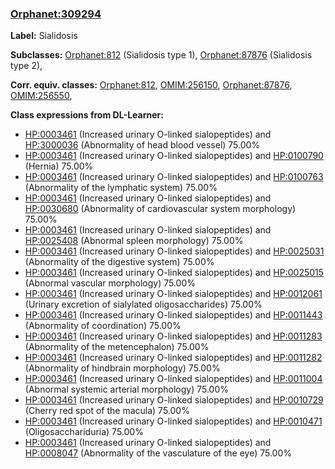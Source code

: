 
### [Orphanet:309294](http://www.orpha.net/ORDO/Orphanet_309294)
**Label:** Sialidosis

**Subclasses:** [Orphanet:812](http://www.orpha.net/ORDO/Orphanet_812) (Sialidosis type 1), [Orphanet:87876](http://www.orpha.net/ORDO/Orphanet_87876) (Sialidosis type 2), 

**Corr. equiv. classes:** [Orphanet:812](http://www.orpha.net/ORDO/Orphanet_812), [OMIM:256150](http://purl.obolibrary.org/obo/OMIM_256150), [Orphanet:87876](http://www.orpha.net/ORDO/Orphanet_87876), [OMIM:256550](http://purl.obolibrary.org/obo/OMIM_256550), 

**Class expressions from DL-Learner:**

- [HP:0003461](http://purl.obolibrary.org/obo/HP_0003461) (Increased urinary O-linked sialopeptides) and [HP:3000036](http://purl.obolibrary.org/obo/HP_3000036) (Abnormality of head blood vessel) 75.00%
- [HP:0003461](http://purl.obolibrary.org/obo/HP_0003461) (Increased urinary O-linked sialopeptides) and [HP:0100790](http://purl.obolibrary.org/obo/HP_0100790) (Hernia) 75.00%
- [HP:0003461](http://purl.obolibrary.org/obo/HP_0003461) (Increased urinary O-linked sialopeptides) and [HP:0100763](http://purl.obolibrary.org/obo/HP_0100763) (Abnormality of the lymphatic system) 75.00%
- [HP:0003461](http://purl.obolibrary.org/obo/HP_0003461) (Increased urinary O-linked sialopeptides) and [HP:0030680](http://purl.obolibrary.org/obo/HP_0030680) (Abnormality of cardiovascular system morphology) 75.00%
- [HP:0003461](http://purl.obolibrary.org/obo/HP_0003461) (Increased urinary O-linked sialopeptides) and [HP:0025408](http://purl.obolibrary.org/obo/HP_0025408) (Abnormal spleen morphology) 75.00%
- [HP:0003461](http://purl.obolibrary.org/obo/HP_0003461) (Increased urinary O-linked sialopeptides) and [HP:0025031](http://purl.obolibrary.org/obo/HP_0025031) (Abnormality of the digestive system) 75.00%
- [HP:0003461](http://purl.obolibrary.org/obo/HP_0003461) (Increased urinary O-linked sialopeptides) and [HP:0025015](http://purl.obolibrary.org/obo/HP_0025015) (Abnormal vascular morphology) 75.00%
- [HP:0003461](http://purl.obolibrary.org/obo/HP_0003461) (Increased urinary O-linked sialopeptides) and [HP:0012061](http://purl.obolibrary.org/obo/HP_0012061) (Urinary excretion of sialylated oligosaccharides) 75.00%
- [HP:0003461](http://purl.obolibrary.org/obo/HP_0003461) (Increased urinary O-linked sialopeptides) and [HP:0011443](http://purl.obolibrary.org/obo/HP_0011443) (Abnormality of coordination) 75.00%
- [HP:0003461](http://purl.obolibrary.org/obo/HP_0003461) (Increased urinary O-linked sialopeptides) and [HP:0011283](http://purl.obolibrary.org/obo/HP_0011283) (Abnormality of the metencephalon) 75.00%
- [HP:0003461](http://purl.obolibrary.org/obo/HP_0003461) (Increased urinary O-linked sialopeptides) and [HP:0011282](http://purl.obolibrary.org/obo/HP_0011282) (Abnormality of hindbrain morphology) 75.00%
- [HP:0003461](http://purl.obolibrary.org/obo/HP_0003461) (Increased urinary O-linked sialopeptides) and [HP:0011004](http://purl.obolibrary.org/obo/HP_0011004) (Abnormal systemic arterial morphology) 75.00%
- [HP:0003461](http://purl.obolibrary.org/obo/HP_0003461) (Increased urinary O-linked sialopeptides) and [HP:0010729](http://purl.obolibrary.org/obo/HP_0010729) (Cherry red spot of the macula) 75.00%
- [HP:0003461](http://purl.obolibrary.org/obo/HP_0003461) (Increased urinary O-linked sialopeptides) and [HP:0010471](http://purl.obolibrary.org/obo/HP_0010471) (Oligosacchariduria) 75.00%
- [HP:0003461](http://purl.obolibrary.org/obo/HP_0003461) (Increased urinary O-linked sialopeptides) and [HP:0008047](http://purl.obolibrary.org/obo/HP_0008047) (Abnormality of the vasculature of the eye) 75.00%


